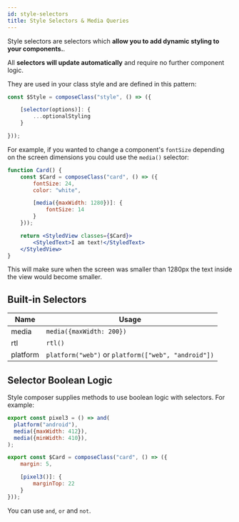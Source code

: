 ```yaml
---
id: style-selectors
title: Style Selectors & Media Queries
---
```


Style selectors are selectors which **allow you to add dynamic styling to your components.**.

All **selectors will update automatically** and require no further component logic.

They are used in your class style and are defined in this pattern:

```jsx {3,4,5}
const $Style = composeClass("style", () => ({

    [selector(options)]: {
        ...optionalStyling
    }

}));
```

For example, if you wanted to change a component's `fontSize` depending on the screen dimensions you could use the `media()` selector:

```jsx live
function Card() {
    const $Card = composeClass("card", () => ({
        fontSize: 24,
        color: "white",

        [media({maxWidth: 1280})]: {
            fontSize: 14
        }
    }));

    return <StyledView classes={$Card}>
        <StyledText>I am text!</StyledText>
    </StyledView>
}
```

This will make sure when the screen was smaller than 1280px the text inside the view would become smaller.

## Built-in Selectors

| Name                      | Usage
| ---                       | ---
| media                     | `media({maxWidth: 200})`
| rtl                       | `rtl()`
| platform                  | `platform("web")` or `platform(["web", "android"])`

## Selector Boolean Logic

Style composer supplies methods to use boolean logic with selectors. For example:

```jsx
export const pixel3 = () => and(
  platform("android"),
  media({maxWidth: 412}),
  media({minWidth: 410}),
);

export const $Card = composeClass("card", () => ({
    margin: 5,

    [pixel3()]: {
        marginTop: 22
    }
}));
```

You can use `and`, `or` and `not`.
